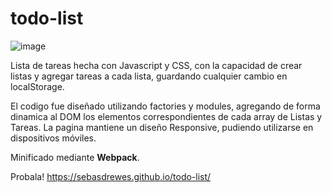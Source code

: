 # todo-list
![image](https://user-images.githubusercontent.com/81722772/121596176-82a66900-ca15-11eb-975a-0963b32d3e28.png)

Lista de tareas hecha con Javascript y CSS, con la capacidad de crear listas y agregar tareas a cada lista, guardando cualquier cambio en localStorage.

El codigo fue diseñado utilizando factories y modules, agregando de forma dinamica al DOM los elementos correspondientes de cada array de Listas y Tareas.
La pagina mantiene un diseño Responsive, pudiendo utilizarse en dispositivos móviles.

Minificado mediante **Webpack**.

Probala! https://sebasdrewes.github.io/todo-list/
